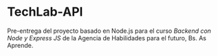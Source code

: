 # TechLab-API  

Pre-entrega del proyecto basado en Node.js para el curso *Backend con Node y Express JS* de la Agencia de Habilidades para el futuro, Bs. As Aprende. 
